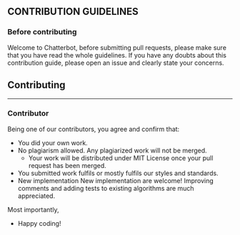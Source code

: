  ## CONTRIBUTION GUIDELINES
 
### Before contributing

Welcome to Chatterbot, before submitting pull requests, please make sure that you have read the whole guidelines. If you have any doubts about this contribution guide, please open an issue and clearly state your concerns.

 ## Contributing
  - - - - - - - -
 
 ### Contributor
 
Being one of our contributors, you agree and confirm that:

 * You did your own work.
 * No plagiarism allowed. Any plagiarized work will not be merged.
     * Your work will be distributed under MIT License once your pull request has been merged.
 * You submitted work fulfils or mostly fulfils our styles and standards.
 * New implementation New implementation are welcome! Improving comments and adding tests to existing algorithms are much appreciated.

Most importantly,

 * Happy coding!
